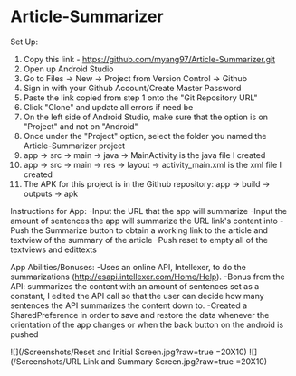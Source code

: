 # Article-Summarizer
Set Up:
1. Copy this link - https://github.com/myang97/Article-Summarizer.git
2. Open up Android Studio
3. Go to Files -> New -> Project from Version Control -> Github
4. Sign in with your Github Account/Create Master Password
5. Paste the link copied from step 1 onto the "Git Repository URL"
6. Click "Clone" and update all errors if need be
7. On the left side of Android Studio, make sure that the option is on "Project" and not on "Android"
8. Once under the "Project" option, select the folder you named the Article-Summarizer project
9. app -> src -> main -> java -> MainActivity is the java file I created
10. app -> src -> main -> res -> layout -> activity_main.xml is the xml file I created
11. The APK for this project is in the Github repository: app -> build -> outputs -> apk

Instructions for App:
-Input the URL that the app will summarize
-Input the amount of sentences the app will summarize the URL link's content into
-Push the Summarize button to obtain a working link to the article and textview of the summary of the article
-Push reset to empty all of the textviews and edittexts

App Abilities/Bonuses:
-Uses an online API, Intellexer, to do the summarizations (http://esapi.intellexer.com/Home/Help).
-Bonus from the API: summarizes the content with an amount of sentences set as a constant, I edited the API call so that the user can decide how many sentences the API summarizes the content down to.
-Created a SharedPreference in order to save and restore the data whenever the orientation of the app changes or when the back button on the android is pushed


![](/Screenshots/Reset and Initial Screen.jpg?raw=true =20X10)
![](/Screenshots/URL Link and Summary Screen.jpg?raw=true =20X10)

